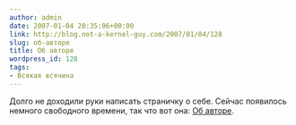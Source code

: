 ```yaml
---
author: admin
date: 2007-01-04 20:35:06+00:00
link: http://blog.not-a-kernel-guy.com/2007/01/04/128
slug: об-авторе
title: Об авторе
wordpress_id: 128
tags:
- Всякая всячина
---
```


Долго не доходили руки написать страничку о себе. Сейчас появилось немного свободного времени, так что вот она: [Об авторе](http://blog.not-a-kernel-guy.com/об-авторе/).
